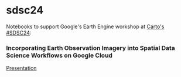 # sdsc24
 Notebooks to support Google's Earth Engine workshop at [Carto's #SDSC24](https://spatial-data-science-conference.com/2024/newyork):
 
### Incorporating Earth Observation Imagery into Spatial Data Science Workflows on Google Cloud

[Presentation](http://tiny.cc/sdsc24-ee
)
